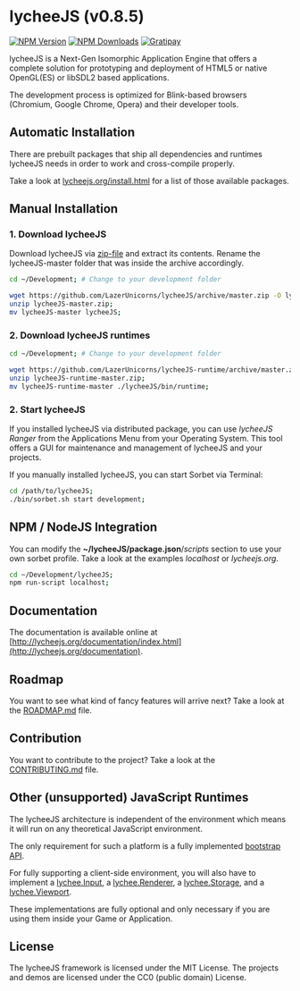 
# lycheeJS (v0.8.5)

[![NPM Version][npm-image]][npm-url]
[![NPM Downloads][downloads-image]][downloads-url]
[![Gratipay][gratipay-image]][gratipay-url]

[npm-image]: https://img.shields.io/npm/v/lycheejs.svg
[npm-url]: https://npmjs.org/package/lycheejs

[downloads-image]: https://img.shields.io/npm/dm/lycheejs.svg
[downloads-url]: https://npmjs.org/package/lycheejs

[gratipay-image]: https://img.shields.io/gratipay/martensms.svg
[gratipay-url]: https://gratipay.com/martensms/


lycheeJS is a Next-Gen Isomorphic Application Engine that
offers a complete solution for prototyping and deployment
of HTML5 or native OpenGL(ES) or libSDL2 based applications.

The development process is optimized for Blink-based browsers
(Chromium, Google Chrome, Opera) and their developer tools.


## Automatic Installation

There are prebuilt packages that ship all dependencies and
runtimes lycheeJS needs in order to work and cross-compile
properly.

Take a look at [lycheejs.org/install.html](http://lycheejs.org/install.html)
for a list of those available packages.


## Manual Installation


### 1. Download lycheeJS

Download lycheeJS via [zip-file](https://github.com/LazerUnicorns/lycheeJS/archive/master.zip)
and extract its contents. Rename the lycheeJS-master folder that
was inside the archive accordingly.

```bash
cd ~/Development; # Change to your development folder

wget https://github.com/LazerUnicorns/lycheeJS/archive/master.zip -O lycheeJS-master.zip;
unzip lycheeJS-master.zip;
mv lycheeJS-master lycheeJS;
```

### 2. Download lycheeJS runtimes

```bash
cd ~/Development; # Change to your development folder

wget https://github.com/LazerUnicorns/lycheeJS-runtime/archive/master.zip;
unzip lycheeJS-runtime-master.zip;
mv lycheeJS-runtime-master ./lycheeJS/bin/runtime;
```


### 2. Start lycheeJS

If you installed lycheeJS via distributed package, you
can use *lycheeJS Ranger* from the Applications Menu
from your Operating System. This tool offers a GUI for
maintenance and management of lycheeJS and your projects.


If you manually installed lycheeJS, you can start Sorbet via Terminal:

```bash
cd /path/to/lycheeJS;
./bin/sorbet.sh start development;
```


## NPM / NodeJS Integration

You can modify the **~/lycheeJS/package.json**/*scripts* section to
use your own sorbet profile. Take a look at the examples *localhost*
or *lycheejs.org*.

```bash
cd ~/Development/lycheeJS;
npm run-script localhost;
```


## Documentation

The documentation is available online at
[http://lycheejs.org/documentation/index.html](http://lycheejs.org/documentation).


## Roadmap

You want to see what kind of fancy features will arrive next?
Take a look at the [ROADMAP.md](ROADMAP.md) file.


## Contribution

You want to contribute to the project?
Take a look at the [CONTRIBUTING.md](CONTRIBUTING.md) file.


## Other (unsupported) JavaScript Runtimes

The lycheeJS architecture is independent of the environment which
means it will run on any theoretical JavaScript environment.

The only requirement for such a platform is a fully implemented
[bootstrap API](http://lycheejs.org/documentation/api-bootstrap.html).

For fully supporting a client-side environment, you will also have to implement
a [lychee.Input](http://lycheejs.org/documentation/api-lychee-Input.html),
a [lychee.Renderer](http://lycheejs.org/documentation/api-lychee-Renderer.html),
a [lychee.Storage](http://lycheejs.org/documentation/api-lychee-Storage.html),
and a [lychee.Viewport](http://lycheejs.org/documentation/api-lychee-Viewport.html).

These implementations are fully optional and only necessary if you are using
them inside your Game or Application.


## License

The lycheeJS framework is licensed under the MIT License.
The projects and demos are licensed under the CC0 (public domain) License.

